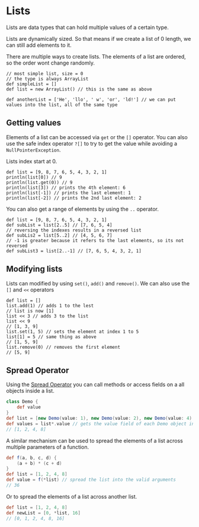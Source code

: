 
# Lists

Lists are data types that can hold multiple values of a certain type.

Lists are dynamically sized. So that means if we create a list of 0 length, we can still add elements to it.

There are multiple ways to create lists. The elements of a list are ordered, so the order wont change randomly.

```groovy:no-line-numbers
// most simple list, size = 0
// the type is always ArrayList
def simpleList = []
def list = new ArrayList() // this is the same as above

def anotherList = ['He', 'llo', ' w', 'or', 'ld!'] // we can put values into the list, all of the same type
```

## Getting values

Elements of a list can be accessed via `get` or the `[]` operator.
You can also use the safe index operator `?[]` to try to get the value while avoiding a `NullPointerException`.

Lists index start at 0.


```groovy:no-line-numbers
def list = [9, 8, 7, 6, 5, 4, 3, 2, 1]
println(list[0]) // 9
println(list.get(0)) // 9
println(list[3]) // prints the 4th element: 6
println(list[-1]) // prints the last element: 1
println(list[-2]) // prints the 2nd last element: 2
```

You can also get a range of elements by using the `..` operator.

```groovy:no-line-numbers
def list = [9, 8, 7, 6, 5, 4, 3, 2, 1]
def subList = list[2..5] // [7, 6, 5, 4]
// reversing the indexes results in a reversed list
def subLis2 = list[5..2] // [4, 5, 6, 7]
// -1 is greater because it refers to the last elements, so its not reversed
def subList3 = list[2..-1] // [7, 6, 5, 4, 3, 2, 1]
```

## Modifying lists

Lists can modified by using `set()`, `add()` and `remove()`.
We can also use the `[]` and `<<` operators

```groovy:no-line-numbers
def list = []
list.add(1) // adds 1 to the lest
// list is now [1]
list << 3 // adds 3 to the list
list << 9
// [1, 3, 9]
list.set(1, 5) // sets the element at index 1 to 5
list[1] = 5 // same thing as above
// [1, 5, 9]
list.remove(0) // removes the first element
// [5, 9]
```

## Spread Operator

Using the [Spread Operator](./operators.md#spread) you can call methods or access fields on a all objects inside a list.

```groovy
class Demo {
    def value
}
def list = [new Demo(value: 1), new Demo(value: 2), new Demo(value: 4), new Demo(value: 8)]
def values = list*.value // gets the value field of each Demo object in the list
// [1, 2, 4, 8]
```

A similar mechanism can be used to spread the elements of a list across multiple parameters of a function.

```groovy
def f(a, b, c, d) {
    (a + b) * (c + d)
}
def list = [1, 2, 4, 8]
def value = f(*list) // spread the list into the valid arguments
// 36
```

Or to spread the elements of a list across another list.

```groovy
def list = [1, 2, 4, 8]
def newList = [0, *list, 16]
// [0, 1, 2, 4, 8, 16]
```
